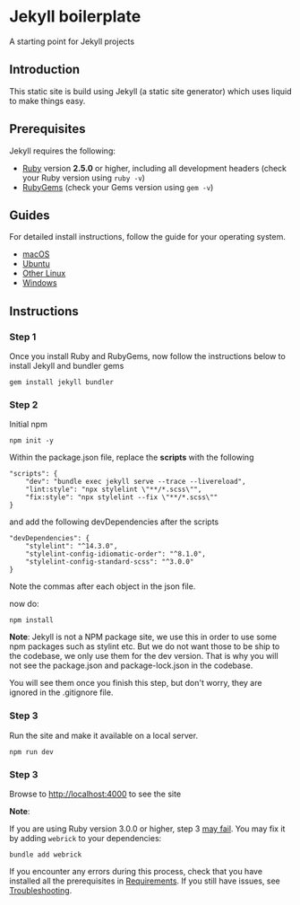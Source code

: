 # Jekyll boilerplate

A starting point for Jekyll projects 

## Introduction

This static site is build using Jekyll (a static site generator) which uses liquid to make things easy.

## Prerequisites

Jekyll requires the following:

- [Ruby](https://www.ruby-lang.org/en/downloads/) version **2.5.0** or higher, including all development headers (check your Ruby version using `ruby -v`)
- [RubyGems](https://rubygems.org/pages/download) (check your Gems version using `gem -v`)

## Guides

For detailed install instructions, follow the guide for your operating system.

- [macOS](https://jekyllrb.com/docs/installation/macos/)
- [Ubuntu](https://jekyllrb.com/docs/installation/ubuntu/)
- [Other Linux](https://jekyllrb.com/docs/installation/other-linux/)
- [Windows](https://jekyllrb.com/docs/installation/windows/)

## Instructions

### Step 1

Once you install Ruby and RubyGems, now follow the instructions below to install Jekyll and bundler gems

```shell
gem install jekyll bundler
```

### Step 2

Initial npm 

```shell
npm init -y
```

Within the package.json file, replace the **scripts** with the following

```shell
"scripts": {
    "dev": "bundle exec jekyll serve --trace --livereload",
    "lint:style": "npx stylelint \"**/*.scss\"",
    "fix:style": "npx stylelint --fix \"**/*.scss\""
}
```

and add the following devDependencies after the scripts

```shell
"devDependencies": {
    "stylelint": "^14.3.0",
    "stylelint-config-idiomatic-order": "^8.1.0",
    "stylelint-config-standard-scss": "^3.0.0"
}
```

Note the commas after each object in the json file.

now do:

```shell
npm install
```

**Note**: Jekyll is not a NPM package site, we use this in order to use some npm packages such as stylint etc. But we do not want those to be ship to the codebase, we only use them for the dev version. That is why you will not see the package.json and package-lock.json in the codebase.

You will see them once you finish this step, but don't worry, they are ignored in the .gitignore file.

### Step 3

Run the site and make it available on a local server.

```shell
npm run dev
```

### Step 3

Browse to [http://localhost:4000](http://localhost:4000/) to see the site

**Note**:

If you are using Ruby version 3.0.0 or higher, step 3 [may fail](https://github.com/github/pages-gem/issues/752). You may fix it by adding `webrick` to your dependencies: 

```shell
bundle add webrick
```



If you encounter any errors during this process, check that you have installed all the prerequisites in [Requirements](https://jekyllrb.com/docs/installation/#requirements). If you still have issues, see [Troubleshooting](https://jekyllrb.com/docs/troubleshooting/#configuration-problems).
